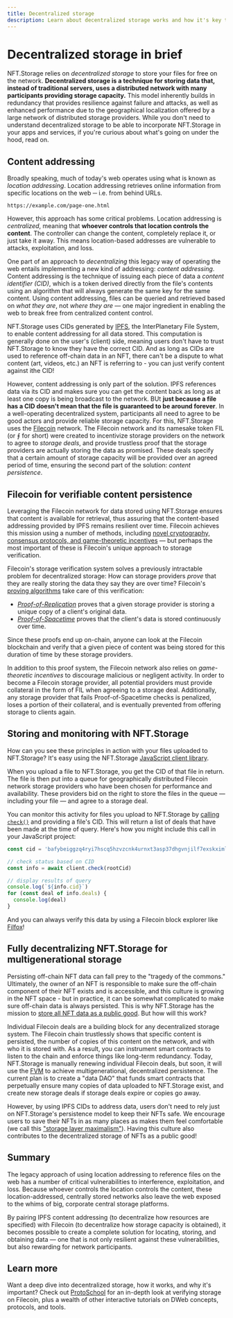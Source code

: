 ```yaml
---
title: Decentralized storage
description: Learn about decentralized storage works and how it's key to NFT.Storage.
---
```




# Decentralized storage in brief

NFT.Storage relies on _decentralized storage_ to store your files for free on the network. **Decentralized storage is a technique for storing data that, instead of traditional servers, uses a distributed network with many participants providing storage capacity.** This model inherently builds in redundancy that provides resilience against failure and attacks, as well as enhanced performance due to the geographical localization offered by a large network of distributed storage providers. While you don't need to understand decentralized storage to be able to incorporate NFT.Storage in your apps and services, if you're curious about what's going on under the hood, read on.

## Content addressing

Broadly speaking, much of today's web operates using what is known as _location addressing_. Location addressing retrieves online information from specific locations on the web ─ i.e. from behind URLs.

```
https://example.com/page-one.html
```

However, this approach has some critical problems. Location addressing is _centralized_, meaning that **whoever controls that location controls the content**. The controller can change the content, completely replace it, or just take it away. This means location-based addresses are vulnerable to attacks, exploitation, and loss.

One part of an approach to _decentralizing_ this legacy way of operating the web entails implementing a new kind of addressing: _content addressing_. Content addressing is the technique of issuing each piece of data a _content identifier (CID)_, which is a token derived directly from the file's contents using an algorithm that will always generate the same key for the same content. Using content addressing, files can be queried and retrieved based on _what they are_, not _where they are_ — one major ingredient in enabling the web to break free from centralized content control.

NFT.Storage uses CIDs generated by [IPFS](https://ipfs.io), the InterPlanetary File System, to enable content addressing for all data stored. This computation is generally done on the user's (client) side, meaning users don't have to trust NFT.Storage to know they have the correct CID. And as long as CIDs are used to reference off-chain data in an NFT, there can't be a dispute to what content (art, videos, etc.) an NFT is referring to - you can just verify content against ithe CID!

However, content addressing is only part of the solution. IPFS references data via its CID and makes sure you can get the content back as long as at least one copy is being broadcast to the network. BUt **just because a file has a CID doesn't mean that the file is guaranteed to be around forever**. In a well-operating decentralized system, participants all need to agree to be good actors and provide reliable storage capacity. For this, NFT.Storage uses the [Filecoin](https://filecoin.io) network. The Filecoin network and its namesake token FIL (or ⨎ for short) were created to incentivize storage providers on the network to agree to _storage deals_, and provide trustless proof that the storage providers are actually storing the data as promised. These deals specify that a certain amount of storage capacity will be provided over an agreed period of time, ensuring the second part of the solution: _content persistence_.

## Filecoin for verifiable content persistence

Leveraging the Filecoin network for data stored using NFT.Storage ensures that content is available for retrieval, thus assuring that the content-based addressing provided by IPFS remains resilient over time. Filecoin achieves this mission using a number of methods, including [novel cryptography, consensus protocols, and game-theoretic incentives](https://filecoin.io/blog/posts/filecoin-features-verifiable-storage/) — but perhaps the most important of these is Filecoin's unique approach to storage verification.

Filecoin's storage verification system solves a previously intractable problem for decentralized storage: How can storage providers _prove_ that they are really storing the data they say they are over time? Filecoin's [proving algorithms](https://filecoin.io/blog/posts/what-sets-us-apart-filecoin-s-proof-system/) take care of this verification: 
- [_Proof-of-Replication_](https://proto.school/verifying-storage-on-filecoin/03) proves that a given storage provider is storing a unique copy of a client's original data.
- [_Proof-of-Spacetime_](https://proto.school/verifying-storage-on-filecoin/04) proves that the client's data is stored continuously over time.

Since these proofs end up on-chain, anyone can look at the Filecoin blockchain and verify that a given piece of content was being stored for this duration of time by these storage providers.

In addition to this proof system, the Filecoin network also relies on _game-theoretic incentives_ to discourage malicious or negligent activity. In order to become a Filecoin storage provider, all potential providers must provide collateral in the form of FIL when agreeing to a storage deal. Additionally, any storage provider that fails Proof-of-Spacetime checks is penalized, loses a portion of their collateral, and is eventually prevented from offering storage to clients again.

## Storing and monitoring with NFT.Storage

How can you see these principles in action with your files uploaded to NFT.Storage? It's easy using the NFT.Storage [JavaScript client library](https://nftstorage.github.io/nft.storage/client/).

When you upload a file to NFT.Storage, you get the CID of that file in return. The file is then put into a queue for geographically distributed Filecoin network storage providers who have been chosen for performance and availability. These providers bid on the right to store the files in the queue — including your file — and agree to a storage deal.

You can monitor this activity for files you upload to NFT.Storage by [calling `check()`](https://nftstorage.github.io/nft.storage/client/classes/lib.NFTStorage.html#check) and providing a file's CID. This will return a list of deals that have been made at the time of query. Here's how you might include this call in your JavaScript project:

```js
const cid = 'bafybeiggzq4ryi7hscq5hzvzcnk4urnxt3asp37dhgvnjilf7exskximla'

// check status based on CID
const info = await client.check(rootCid)

// display results of query
console.log(`${info.cid}`)
for (const deal of info.deals) {
  console.log(deal)
}
```

And you can always verify this data by using a Filecoin block explorer like [Filfox](https://filfox.info/en)!

## Fully decentralizing NFT.Storage for multigenerational storage

Persisting off-chain NFT data can fall prey to the "tragedy of the commons." Ultimately, the owner of an NFT is responsible to make sure the off-chain component of their NFT exists and is accessible, and this culture is growing in the NFT space - but in practice, it can be somewhat complicated to make sure off-chain data is always persisted. This is why NFT.Storage has the mission to [store all NFT data as a public good](https://blog.nft.storage/blog/post/2022-01-20-decentralizing-nft-storage/). But how will this work?

Individual Filecoin deals are a building block for any decentralized storage system. The Filecoin chain trustlessly shows that specific content is persisted, the number of copies of this content on the network, and with who it is stored with. As a result, you can instrument smart contracts to listen to the chain and enforce things like long-term redundancy. Today, NFT.Storage is manually renewing individual Filecoin deals, but soon, it will use the [FVM](https://fvm.filecoin.io/) to achieve multigenerational, decentralized persistence. The current plan is to create a "data DAO" that funds smart contracts that perpetually ensure many copies of data uploaded to NFT.Storage exist, and create new storage deals if storage deals expire or copies go away.

However, by using IPFS CIDs to address data, users don't need to rely just on NFT.Storage's persistence model to keep their NFTs safe. We encourage users to save their NFTs in as many places as makes them feel comfortable (we call this ["storage layer maximalism"](https://blog.nft.storage/blog/post/2021-12-14-storage-layer-maximalism/)). Having this culture also contributes to the decentralized storage of NFTs as a public good!

## Summary

The legacy approach of using location addressing to reference files on the web has a number of critical vulnerabilities to interference, exploitation, and loss. Because whoever controls the location controls the content, these location-addressed, centrally stored networks also leave the web exposed to the whims of big, corporate central storage platforms.

By pairing IPFS content addressing (to decentralize how resources are specified) with Filecoin (to decentralize how storage capacity is obtained), it becomes possible to create a complete solution for locating, storing, and obtaining data — one that is not only resilient against these vulnerabilities, but also rewarding for network participants.


## Learn more

Want a deep dive into decentralized storage, how it works, and why it's important? Check out [ProtoSchool](https://proto.school/verifying-storage-on-filecoin/) for an in-depth look at verifying storage on Filecoin, plus a wealth of other interactive tutorials on DWeb concepts, protocols, and tools.
